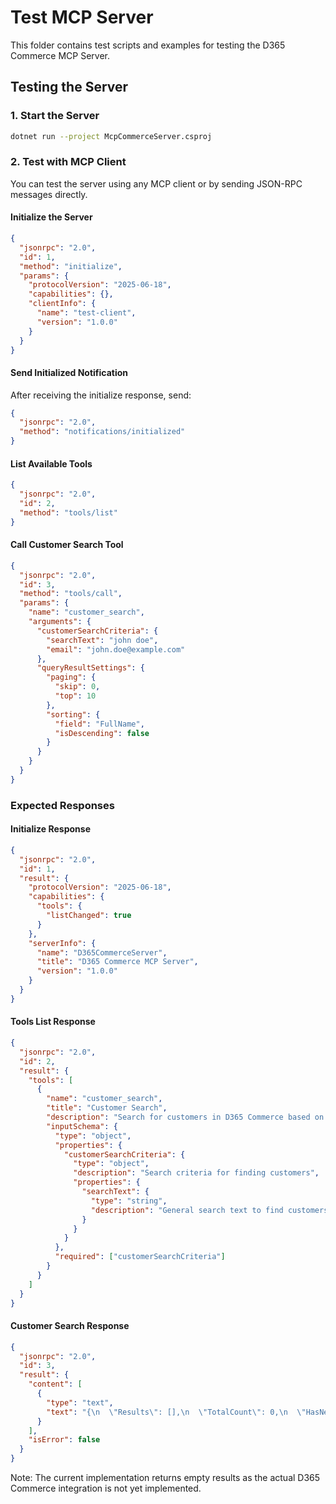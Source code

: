 # Test MCP Server

This folder contains test scripts and examples for testing the D365 Commerce MCP Server.

## Testing the Server

### 1. Start the Server

```bash
dotnet run --project McpCommerceServer.csproj
```

### 2. Test with MCP Client

You can test the server using any MCP client or by sending JSON-RPC messages directly.

#### Initialize the Server

```json
{
  "jsonrpc": "2.0",
  "id": 1,
  "method": "initialize",
  "params": {
    "protocolVersion": "2025-06-18",
    "capabilities": {},
    "clientInfo": {
      "name": "test-client",
      "version": "1.0.0"
    }
  }
}
```

#### Send Initialized Notification

After receiving the initialize response, send:

```json
{
  "jsonrpc": "2.0",
  "method": "notifications/initialized"
}
```

#### List Available Tools

```json
{
  "jsonrpc": "2.0",
  "id": 2,
  "method": "tools/list"
}
```

#### Call Customer Search Tool

```json
{
  "jsonrpc": "2.0",
  "id": 3,
  "method": "tools/call",
  "params": {
    "name": "customer_search",
    "arguments": {
      "customerSearchCriteria": {
        "searchText": "john doe",
        "email": "john.doe@example.com"
      },
      "queryResultSettings": {
        "paging": {
          "skip": 0,
          "top": 10
        },
        "sorting": {
          "field": "FullName",
          "isDescending": false
        }
      }
    }
  }
}
```

### Expected Responses

#### Initialize Response
```json
{
  "jsonrpc": "2.0",
  "id": 1,
  "result": {
    "protocolVersion": "2025-06-18",
    "capabilities": {
      "tools": {
        "listChanged": true
      }
    },
    "serverInfo": {
      "name": "D365CommerceServer",
      "title": "D365 Commerce MCP Server",
      "version": "1.0.0"
    }
  }
}
```

#### Tools List Response
```json
{
  "jsonrpc": "2.0",
  "id": 2,
  "result": {
    "tools": [
      {
        "name": "customer_search",
        "title": "Customer Search",
        "description": "Search for customers in D365 Commerce based on search criteria...",
        "inputSchema": {
          "type": "object",
          "properties": {
            "customerSearchCriteria": {
              "type": "object",
              "description": "Search criteria for finding customers",
              "properties": {
                "searchText": {
                  "type": "string",
                  "description": "General search text to find customers"
                }
              }
            }
          },
          "required": ["customerSearchCriteria"]
        }
      }
    ]
  }
}
```

#### Customer Search Response
```json
{
  "jsonrpc": "2.0",
  "id": 3,
  "result": {
    "content": [
      {
        "type": "text",
        "text": "{\n  \"Results\": [],\n  \"TotalCount\": 0,\n  \"HasNextPage\": false,\n  \"HasPreviousPage\": false\n}"
      }
    ],
    "isError": false
  }
}
```

Note: The current implementation returns empty results as the actual D365 Commerce integration is not yet implemented.
